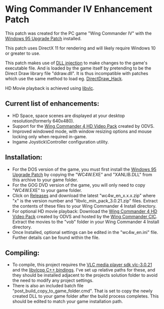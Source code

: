 # Wing Commander IV Enhancement Patch
This patch was created for the PC game "Wing Commander IV" with the [Windows 95 Upgrade Patch](https://www.wcnews.com/wcpedia/Windows_95_Upgrade) installed.

This patch uses DirectX 11 for rendering and will likely require Windows 10 or greater to use.

This patch makes use of [DLL injection](https://en.wikipedia.org/wiki/DLL_injection) to make changes to the game's executable file. And is loaded by the game itself by pretending to be the Direct Draw library file "ddraw.dll". It is thus incompatible with patches which use the same method to load eg. [DirectDraw_Hack](https://www.wcnews.com/wcpedia/DirectDraw_Hack "DirectDraw DLL replacement").


HD Movie playback is achieved using [libvlc](https://www.videolan.org/vlc/libvlc.html "libVLC is the core engine and the interface to the multimedia framework on which VLC media player is based.").
## Current list of enhancements:
- HD Space, space scenes are displayed at your desktop resolution(formerly 640x480).
- Support for the [Wing Commander 4 HD Video Pack](https://www.wcnews.com/wcpedia/Wing_Commander_4_HD_Video_Pack) created by ODVS. 
- Improved windowed mode, with window resizing options and mouse locking only when required in-game.
- Ingame Joystick\Controller configuration utility.

## Installation:
- For the DOS version of the game, you must first install the [Windows 95 Upgrade Patch](https://www.wcnews.com/wcpedia/Windows_95_Upgrade) by copying the "WC4W.EXE" and "XANLIB.DLL" from this archive to your game folder.
- For the GOG DVD version of the game, you will only need to copy "WC4W.EXE" to your game folder.
- Click on [Releases](https://github.com/mattwells77/Wing_Commander_IV_Enhancement_Patch/releases) and download the latest "wc4w_en_x.x.x.zip" where "x" is the version number and "libvlc_min_pack_3.0.21.zip" files. Extract the contents of these files to your Wing Commander 4 Install directory.
- For optional HD movie playback: Download the [Wing Commander 4 HD Video Pack](https://www.wcnews.com/wcpedia/Wing_Commander_4_HD_Video_Pack) created by ODVS and hosted by the [Wing Commander CIC](https://www.wcnews.com/#). Extract the movies to the "vob" folder in your Wing Commander 4 Install directory.
- Once Installed, optional settings can be edited in the "wc4w_en.ini" file. Further details can be found within the file.

## Compiling:
- To compile, this project requires the [VLC media player sdk vlc-3.0.21](https://download.videolan.org/pub/videolan/vlc/last/win32/) and the [libvlcpp C++ bindings](https://github.com/videolan/libvlcpp). I've set up relative paths for these, and they should be installed adjacent to the projects solution folder to avoid the need to modify any project settings.
- There is also an included batch file "post_build_copy_to_game_folder.cmd". That is set to copy the newly created DLL to your game folder after the build process completes. This should be edited to match your game installation path.

